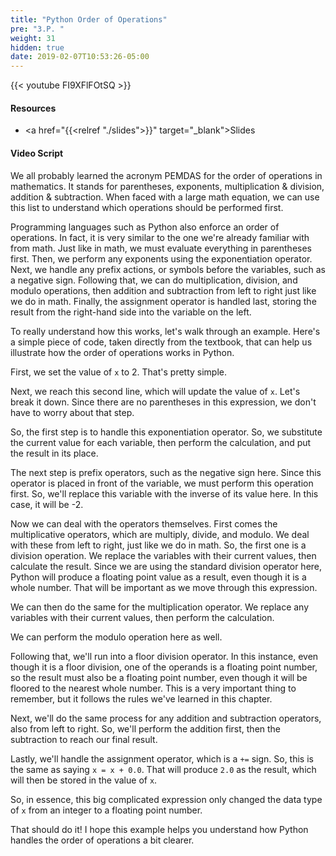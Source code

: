 ```yaml
---
title: "Python Order of Operations"
pre: "3.P. "
weight: 31
hidden: true
date: 2019-02-07T10:53:26-05:00
---
```


{{< youtube FI9XFlFOtSQ >}}

#### Resources

* <a href="{{<relref "./slides">}}" target="_blank">Slides</a>

#### Video Script

We all probably learned the acronym PEMDAS for the order of operations in mathematics. It stands for parentheses, exponents, multiplication & division, addition & subtraction. When faced with a large math equation, we can use this list to understand which operations should be performed first.

Programming languages such as Python also enforce an order of operations. In fact, it is very similar to the one we're already familiar with from math. Just like in math, we must evaluate everything in parentheses first. Then, we perform any exponents using the exponentiation operator. Next, we handle any prefix actions, or symbols before the variables, such as a negative sign. Following that, we can do multiplication, division, and modulo operations, then addition and subtraction from left to right just like we do in math. Finally, the assignment operator is handled last, storing the result from the right-hand side into the variable on the left.

To really understand how this works, let's walk through an example. Here's a simple piece of code, taken directly from the textbook, that can help us illustrate how the order of operations works in Python.

First, we set the value of `x` to 2. That's pretty simple.

Next, we reach this second line, which will update the value of `x`. Let's break it down. Since there are no parentheses in this expression, we don't have to worry about that step.

So, the first step is to handle this exponentiation operator. So, we substitute the current value for each variable, then perform the calculation, and put the result in its place.

The next step is prefix operators, such as the negative sign here. Since this operator is placed in front of the variable, we must perform this operation first. So, we'll replace this variable with the inverse of its value here. In this case, it will be -2.

Now we can deal with the operators themselves. First comes the multiplicative operators, which are multiply, divide, and modulo. We deal with these from left to right, just like we do in math. So, the first one is a division operation. We replace the variables with their current values, then calculate the result. Since we are using the standard division operator here, Python will produce a floating point value as a result, even though it is a whole number. That will be important as we move through this expression.

We can then do the same for the multiplication operator. We replace any variables with their current values, then perform the calculation.

We can perform the modulo operation here as well.

Following that, we'll run into a floor division operator. In this instance, even though it is a floor division, one of the operands is a floating point number, so the result must also be a floating point number, even though it will be floored to the nearest whole number. This is a very important thing to remember, but it follows the rules we've learned in this chapter.

Next, we'll do the same process for any addition and subtraction operators, also from left to right. So, we'll perform the addition first, then the subtraction to reach our final result.

Lastly, we'll handle the assignment operator, which is a `+=` sign. So, this is the same as saying `x = x + 0.0`. That will produce `2.0` as the result, which will then be stored in the value of `x`.

So, in essence, this big complicated expression only changed the data type of `x` from an integer to a floating point number.

That should do it! I hope this example helps you understand how Python handles the order of operations a bit clearer.
